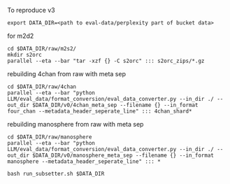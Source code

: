 To reproduce v3

```
export DATA_DIR=<path to eval-data/perplexity part of bucket data>
```

for m2d2
```
cd $DATA_DIR/raw/m2s2/
mkdir s2orc
parallel --eta --bar "tar -xzf {} -C s2orc" ::: s2orc_zips/*.gz
```

rebuilding 4chan from raw with meta sep
```
cd $DATA_DIR/raw/4chan
parallel --eta --bar "python LLM/eval_data/format_conversion/eval_data_converter.py --in_dir ./ --out_dir $DATA_DIR/v0/4chan_meta_sep --filename {} --in_format four_chan --metadata_header_seperate_line" ::: 4chan_shard*
```

rebuilding manosphere from raw with meta sep
```
cd $DATA_DIR/raw/manosphere
parallel --eta --bar "python LLM/eval_data/format_conversion/eval_data_converter.py --in_dir ./ --out_dir $DATA_DIR/v0/manosphere_meta_sep --filename {} --in_format manosphere --metadata_header_seperate_line" ::: *
```

```
bash run_subsetter.sh $DATA_DIR
```

